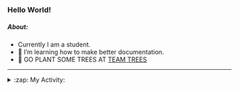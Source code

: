 ### Hello World!

##### About:
- Currently I am a student.
- 🌱 I’m learning how to make better documentation.
- 🌱 GO PLANT SOME TREES AT [TEAM TREES](https://teamtrees.org/)

---
<details>
  <summary>:zap: My Activity:</summary>
  
<!--START_SECTION:waka-->
![Code Time](http://img.shields.io/badge/Code%20Time-1%2C114%20hrs%2027%20mins-blue)

**I'm a Night 🦉** 

```text
🌞 Morning                1394 commits        ██░░░░░░░░░░░░░░░░░░░░░░░   09.18 % 
🌆 Daytime                5269 commits        █████████░░░░░░░░░░░░░░░░   34.70 % 
🌃 Evening                4349 commits        ███████░░░░░░░░░░░░░░░░░░   28.64 % 
🌙 Night                  4173 commits        ███████░░░░░░░░░░░░░░░░░░   27.48 % 
```
📅 **I'm Most Productive on Wednesday** 

```text
Monday                   2301 commits        ████░░░░░░░░░░░░░░░░░░░░░   15.15 % 
Tuesday                  1833 commits        ███░░░░░░░░░░░░░░░░░░░░░░   12.07 % 
Wednesday                3614 commits        ██████░░░░░░░░░░░░░░░░░░░   23.80 % 
Thursday                 1891 commits        ███░░░░░░░░░░░░░░░░░░░░░░   12.45 % 
Friday                   1512 commits        ██░░░░░░░░░░░░░░░░░░░░░░░   09.96 % 
Saturday                 1380 commits        ██░░░░░░░░░░░░░░░░░░░░░░░   09.09 % 
Sunday                   2654 commits        ████░░░░░░░░░░░░░░░░░░░░░   17.48 % 
```


📊 **This Week I Spent My Time On** 

```text
🔥 Editors: 
VS Code                  5 hrs 42 mins       █████████████████████████   100.00 % 

🐱‍💻 Projects: 
praise                   4 hrs 25 mins       ███████████████████░░░░░░   77.70 % 
CSF22                    1 hr 16 mins        ██████░░░░░░░░░░░░░░░░░░░   22.23 % 
ai                       0 secs              ░░░░░░░░░░░░░░░░░░░░░░░░░   00.08 % 
```


 Last Updated on 24/04/2023 23:07:36 UTC
<!--END_SECTION:waka-->
</details>
